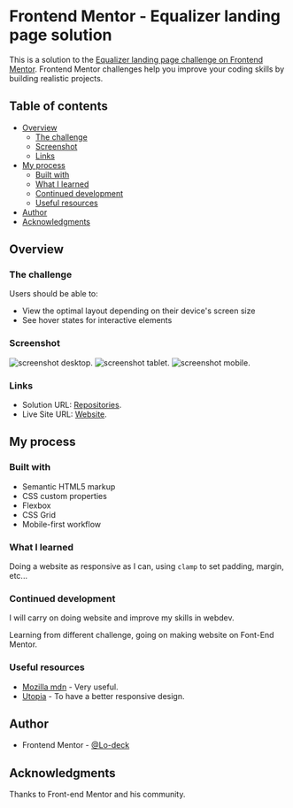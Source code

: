 # Frontend Mentor - Equalizer landing page solution

This is a solution to the [Equalizer landing page challenge on Frontend Mentor](https://www.frontendmentor.io/challenges/equalizer-landing-page-7VJ4gp3DE). Frontend Mentor challenges help you improve your coding skills by building realistic projects. 

## Table of contents

- [Overview](#overview)
  - [The challenge](#the-challenge)
  - [Screenshot](#screenshot)
  - [Links](#links)
- [My process](#my-process)
  - [Built with](#built-with)
  - [What I learned](#what-i-learned)
  - [Continued development](#continued-development)
  - [Useful resources](#useful-resources)
- [Author](#author)
- [Acknowledgments](#acknowledgments)

## Overview

### The challenge

Users should be able to:

- View the optimal layout depending on their device's screen size
- See hover states for interactive elements

### Screenshot

![screenshot desktop](https://github.com/Lo-Deck/Equalizer-landing-page/blob/main/screenshot/Equalizer%20landing%20page-desktop.png).
![screenshot tablet](https://github.com/Lo-Deck/Equalizer-landing-page/blob/main/screenshot/Equalizer%20landing%20page-tablet.png).
![screenshot mobile](https://github.com/Lo-Deck/Equalizer-landing-page/blob/main/screenshot/Equalizer%20landing%20page-mobile.png).


### Links

- Solution URL: [Repositories](https://github.com/Lo-Deck/Equalizer-landing-page).
- Live Site URL: [Website](https://lo-deck.github.io/Equalizer-landing-page/).


## My process

### Built with

- Semantic HTML5 markup
- CSS custom properties
- Flexbox
- CSS Grid
- Mobile-first workflow

### What I learned


Doing a website as responsive as I can, using `clamp` to set padding, margin, etc...


### Continued development


I will carry on doing website and improve my skills in webdev.

Learning from different challenge, going on making website on Font-End Mentor.

### Useful resources

- [Mozilla mdn](https://developer.mozilla.org/) - Very useful.
- [Utopia](https://utopia.fyi/) - To have a better responsive design.


## Author

- Frontend Mentor - [@Lo-deck](https://www.frontendmentor.io/profile/Lo-Deck)


## Acknowledgments

Thanks to Front-end Mentor and his community.

